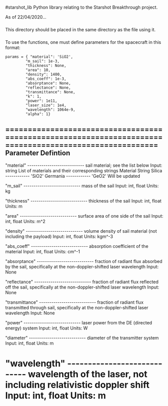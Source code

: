 #starshot_lib
Python library relating to the Starshot Breakthrough project.

As of 22/04/2020...

###

This directory should be placed in the same directory as the file using it.

###

To use the functions, one must define parameters for the spacecraft in this format:
	
	params = { "material": 'SiO2',
			 "m_sail": 1e-3,
			 "thickness": None,
			 "area": 10,
			 "density": 1400,
			 "abs_coeff": 1e-3,
			 "absorptance": None,
			 "reflectance": None,
			 "transmittance": None,
			 "k": 1,
			 "power": 1e11,
			 "laser_size": 1e4, 
			 "wavelength": 1064e-9,
			 "alpha": 1}

========================================================================================================
Parameter							Defintion
--------------------------------------------------------------------------------------------------------------------------------------------------------------------------------------
"material"  	---------------------------- 	sail material; see the list below
								Input: 	string
								List of materials and their corresponding strings
       			 						Material              	String
        			 						Silica    	------------ 'SiO2'
									Germania ------------ 'GeO2'
        			 						Will be updated
									
"m_sail"     	---------------------------- 	mass of the sail
								Input:	int, float
								Units:		kg
								
"thickness"	----------------------------		thickness of the sail
								Input:	int, float
								Units:		m
								
"area"		----------------------------		surface area of one side of the sail
								Input:	int, float
								Units:		m^2
								
"density"		----------------------------		volume density of sail material (not including the payload)
								Input:	int, float
								Units:		kgm^-3

"abs_coeff"	----------------------------		absorption coefficient of the material
								Input:	int, float
								Units:	cm^-1
								
"absorptance"	----------------------------		fraction of radiant flux absorbed by the sail, specifically at the non-doppler-shifted laser wavelength
								Input:	None
								
"reflectance"	----------------------------		fraction of radiant flux reflected off the sail, specifically at the non-doppler-shifted laser wavelength
								Input:	None
								
"transmittance"	----------------------------		fraction of radiant flux transmitted through sail, specifically at the non-doppler-shifted laser wavelength
								Input:	None
								
"power"		----------------------------		laser power from the DE (directed energy) system
								Input:	int, float
								Units:	W

"diameter"		----------------------------		diameter of the transmitter system
								Input:	int, float
								Units:	m

"wavelength"	----------------------------		wavelength of the laser, not including relativistic doppler shift
								Input:	int, float
								Units:	m
========================================================================================================

